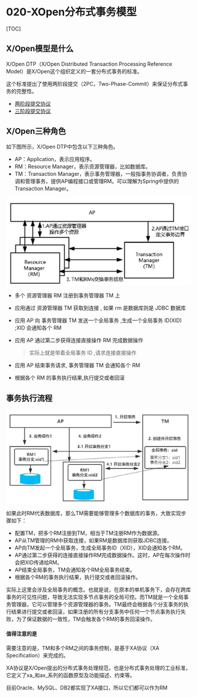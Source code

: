 # 020-XOpen分布式事务模型

[TOC]

## X/Open模型是什么

X/Open DTP（X/Open Distributed Transaction Processing Reference Model）是X/Open这个组织定义的一套分布式事务的标准。

这个标准提出了使用两阶段提交（2PC，Two-Phase-Commit）来保证分布式事务的完整性。

- [两阶段提交协议](030-两阶段提交协议.md) 
- [三阶段提交协议](040-三阶段提交协议.md) 

## X/Open三种角色

如下图所示，X/Open DTP中包含以下三种角色。

- AP：Application，表示应用程序。
- RM：Resource Manager，表示资源管理器，比如数据库。
- TM：Transaction Manager，表示事务管理器，一般指事务协调者，负责协调和管理事务，提供AP编程接口或管理RM。可以理解为Spring中提供的Transaction Manager。

<img src="../../assets/image-20200903104200379.png" alt="image-20200903104200379" style="zoom:50%;" />

- 多个 资源管理器 RM 注册到事务管理器 TM 上

- 应用通过 资源管理器 TM 获取到连接 , 如果 rm 是数据库则是 JDBC 数据库

- 应用 AP 向 事务管理器 TM 发送一个全局事务 ,生成一个全局事务 ID(XID) ;XID 会通知各个 RM

- 应用 AP 通过第二步获得连接直接操作 RM 完成数据操作

  > 实际上就是带着全局事务 ID ,请求连接直接操作

- 应用 AP 结束事务请求, 事务管理器 TM 会通知各个 RM
- 根据各个 RM 的事务执行结果,执行提交或者回滚

## 事务执行流程

<img src="../../assets/image-20200903105534033.png" alt="image-20200903105534033" style="zoom:50%;" />

如果此时RM代表数据库，那么TM需要能够管理多个数据库的事务，大致实现步骤如下：

- 配置TM，把多个RM注册到TM，相当于TM注册RM作为数据源。
- AP从TM管理的RM中获取连接，如果RM是数据库则获取JDBC连接。
- AP向TM发起一个全局事务，生成全局事务ID（XID），XID会通知各个RM。
- AP通过第二步获得的连接直接操作RM完成数据操作。这时，AP在每次操作时会把XID传递给RM。
-  AP结束全局事务，TM会通知各个RM全局事务结束。
- 根据各个RM的事务执行结果，执行提交或者回滚操作。

实际上这里会涉及全局事务的概念。也就是说，在原本的单机事务下，会存在跨库事务的可见性问题，导致无法实现多节点事务的全局可控。而TM就是一个全局事务管理器，它可以管理多个资源管理器的事务。TM最终会根据各个分支事务的执行结果进行提交或者回滚，如果注册的所有分支事务中任何一个节点事务执行失败，为了保证数据的一致性，TM会触发各个RM的事务回滚操作。

#### 值得注意的是

需要注意的是，TM和多个RM之间的事务控制，是基于XA协议（XA Specification）来完成的。

XA协议是X/Open提出的分布式事务处理规范，也是分布式事务处理的工业标准，它定义了xa_和ax_系列的函数原型及功能描述、约束等。

目前Oracle、MySQL、DB2都实现了XA接口，所以它们都可以作为RM

